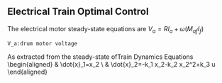 ## Electrical Train Optimal Control

The electrical motor steady-state equations are 
$V_a = RI_a+\omega (M_{af}I_f)$

`V_a:drum motor voltage` <br/>

As extracted from the steady-state ofTrain Dynamics Equations
\begin{aligned}
& \dot{x}_1=x_2 \\
& \dot{x}_2=-k_1 x_2-k_2 x_2^2+k_3 u
\end{aligned}
